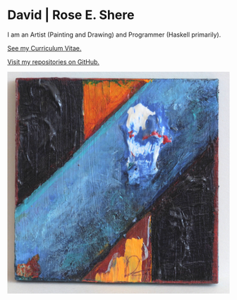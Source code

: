 # David | Rose E. Shere

I am an Artist (Painting and Drawing) and Programmer (Haskell primarily).

[See my Curriculum Vitae.](CV.md)

[Visit my repositories on GitHub.](https://github.com/Wollw)

![Heaven Opened Up and Bled Into the World](img/heaven_opened_up_and_bled_into_the_world.jpg)

